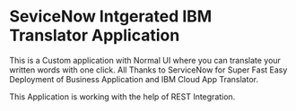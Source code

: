 # SeviceNow Intgerated IBM Translator Application
This is a Custom application with Normal UI where you can translate your written words with one click. All Thanks to ServiceNow for Super Fast Easy Deployment of Business Application and IBM Cloud App Translator.

This Application is working with the help of REST Integration.
